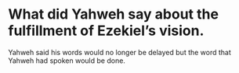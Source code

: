 # What did Yahweh say about the fulfillment of Ezekiel’s vision.

Yahweh said his words would no longer be delayed but the word that Yahweh had spoken would be done.
